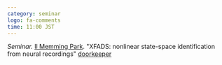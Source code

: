 ```yaml
---
category: seminar
logo: fa-comments
time: 11:00 JST
---
```


*Seminar.* [Il Memming Park](https://catniplab.github.io/). "XFADS: nonlinear state-space identification from neural recordings" [doorkeeper](https://c5dc59ed978213830355fc8978.doorkeeper.jp/events/180662)
